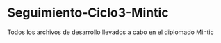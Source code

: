 # Seguimiento-Ciclo3-Mintic
Todos los archivos de desarrollo llevados a cabo en el diplomado Mintic
